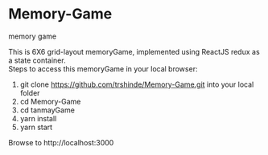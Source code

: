 # Memory-Game
memory game

This is 6X6 grid-layout memoryGame, implemented using ReactJS redux as a state container.  
Steps to access this memoryGame in your local browser: 

1) git clone https://github.com/trshinde/Memory-Game.git into your local folder
2) cd Memory-Game 
3) cd tanmayGame
4) yarn install
5) yarn start

Browse to http://localhost:3000 
